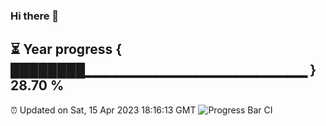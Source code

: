 ### Hi there 👋
⏳ Year progress { ████████▁▁▁▁▁▁▁▁▁▁▁▁▁▁▁▁▁▁▁▁▁▁ } 28.70 %
---
⏰ Updated on Sat, 15 Apr 2023 18:16:13 GMT
![Progress Bar CI](https://github.com/liununu/liununu/workflows/Progress%20Bar%20CI/badge.svg)
